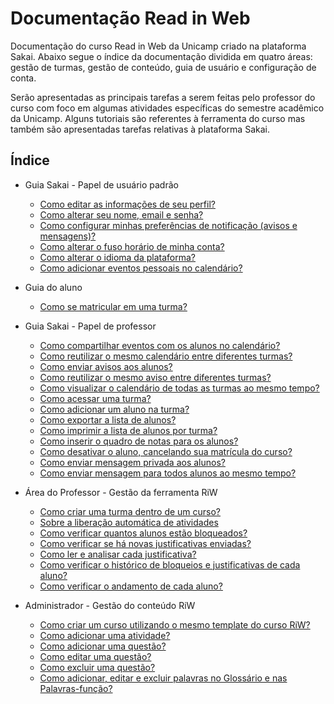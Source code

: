 # Documentação Read in Web

Documentação do curso Read in Web da Unicamp criado na plataforma Sakai. Abaixo segue o índice da documentação dividida em quatro áreas: gestão de turmas, gestão de conteúdo, guia de usuário e configuração de conta.

Serão apresentadas as principais tarefas a serem feitas pelo professor do curso com foco em algumas atividades específicas do semestre acadêmico da Unicamp. Alguns tutoriais são referentes à ferramenta do curso mas também são apresentadas tarefas relativas à plataforma Sakai.

## Índice

* Guia Sakai - Papel de usuário padrão
    * [Como editar as informações de seu perfil?](guia_sakai/como_editar_as_informacoes_de_seu_perfil.md)
    * [Como alterar seu nome, email e senha?](guia_sakai/como_alterar_as_informacoes_da_conta.md)
    * [Como configurar minhas preferências de notificação (avisos e mensagens)?](guia_sakai/como_configurar_minhas_preferencias_de_notificacao_avisos_e_mensagens.md)
    * [Como alterar o fuso horário de minha conta?](guia_sakai/como_alterar_o_fuso_horario_de_minha_conta.md)
    * [Como alterar o idioma da plataforma?](guia_sakai/como_alterar_o_idioma_da_plataforma.md)
    * [Como adicionar eventos pessoais no calendário?](guia_sakai/como_adicionar_eventos_pessoais_no_calendario.md)

* Guia do aluno
    * [Como se matricular em uma turma?](guia_sakai/como_se_matricular.md)

* Guia Sakai - Papel de professor
    * [Como compartilhar eventos com os alunos no calendário?](sakai_professor/como_compartilhar_eventos_com_os_alunos_no_calendario.md)
    * [Como reutilizar o mesmo calendário entre diferentes turmas?](sakai_professor/como_reutilizar_o_mesmo_calendario_entre_diferentes_turmas.md)
    * [Como enviar avisos aos alunos?](sakai_professor/como_enviar_avisos_aos_alunos.md)
    * [Como reutilizar o mesmo aviso entre diferentes turmas?](sakai_professor/como_reutilizar_o_mesmo_aviso_entre_diferentes_turmas.md)
    * [Como visualizar o calendário de todas as turmas ao mesmo tempo?](sakai_professor/como_visualizar_o_calendario_de_todas_as_turmas_ao_mesmo_tempo.md)
    * [Como acessar uma turma?](sakai_professor/como_acessar_uma_turma.md)
    * [Como adicionar um aluno na turma?](sakai_professor/como_adicionar_aluno_em_turma.md)
    * [Como exportar a lista de alunos?](sakai_professor/como_exportar_a_lista_de_alunos.md)
    * [Como imprimir a lista de alunos por turma?](sakai_professor/como_imprimir_a_lista_de_alunos_por_turma.md)
    * [Como inserir o quadro de notas para os alunos?](sakai_professor/como_inserir_o_quadro_de_notas_para_os_alunos.md)
    * [Como desativar o aluno, cancelando sua matrícula do curso?](sakai_professor/como_desativar_o_aluno_cancelando_sua_matricula_do_curso.md)
    * [Como enviar mensagem privada aos alunos?](sakai_professor/como_enviar_mensagem_privada_aos_alunos.md)
    * [Como enviar mensagem para todos alunos ao mesmo tempo?](gestao_turmas/como_enviar_mensagem_para_todos_alunos_ao_mesmo_tempo.md)

* Área do Professor - Gestão da ferramenta RiW
    * [Como criar uma turma dentro de um curso?](gestao_turmas/como_criar_uma_turma_dentro_de_um_curso.md)
    * [Sobre a liberação automática de atividades](gestao_turmas/sobre_liberacao_de_atividades.md)
    * [Como verificar quantos alunos estão bloqueados?](gestao_turmas/como_verificar_quantos_alunos_estao_bloqueados.md)
    * [Como verificar se há novas justificativas enviadas?](gestao_turmas/como_verificar_se_ha_novas_justificativas_enviadas.md)
    * [Como ler e analisar cada justificativa?](gestao_turmas/como_ler_e_analisar_cada_justificativa.md)
    * [Como verificar o histórico de bloqueios e justificativas de cada aluno?](gestao_turmas/como_verificar_o_historico_de_bloqueios_e_justificativas_de_cada_aluno.md)
    * [Como verificar o andamento de cada aluno?](gestao_turmas/como_verificar_o_andamento_de_cada_aluno.md)

* Administrador - Gestão do conteúdo RiW
    * [Como criar um curso utilizando o mesmo template do curso RiW?](gestao_conteudo/como_criar_um_curso_utilizando_o_mesmo_template_do_curso_riw.md)
    * [Como adicionar uma atividade?](gestao_conteudo/como_adicionar_uma_atividade.md)
    * [Como adicionar uma questão?](gestao_conteudo/como_adicionar_uma_questao.md)
    * [Como editar uma questão?](gestao_conteudo/como_editar_uma_questao.md)
    * [Como excluir uma questão?](gestao_conteudo/como_excluir_uma_questao.md)
    * [Como adicionar, editar e excluir palavras no Glossário e nas Palavras-função?](gestao_conteudo/como_adicionar_palavras_no_glossario.md)
